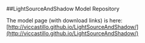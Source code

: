 ##LightSourceAndShadow Model Repository

The model page (with download links) is here: 
[http://viccastillo.github.io/LightSourceAndShadow/](http://viccastillo.github.io/LightSourceAndShadow/)



